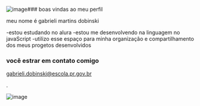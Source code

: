 ![image](https://github.com/gabrielimartinsdobinski/gabrielimartinsdobinski/assets/138692217/8fb0ca68-9428-4a37-89d3-9d03d919fbbd)### boas vindas ao meu perfil 

meu nome é gabrieli martins dobinski      

-estou estudando no alura 
-estou me desenvolvendo na linguagem no javaScript
-utilizo esse espaço para minha organizaçâo e compartilhamento dos meus progetos desenvolvidos 

### você estrar em contato comigo 

gabrieli.dobinski@escola.pr.gov.br 

![]().

![image](https://github.com/gabrielimartinsdobinski/gabrielimartinsdobinski/assets/138692217/c49f4a91-0c82-4e28-a2ca-413a67fb75dd)

